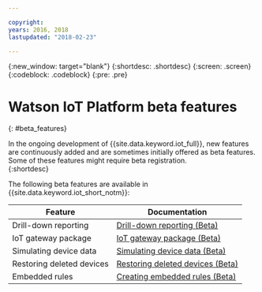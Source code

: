 ```yaml
---

copyright:
years: 2016, 2018
lastupdated: "2018-02-23"

---
```


{:new_window: target="blank"}
{:shortdesc: .shortdesc}
{:screen: .screen}
{:codeblock: .codeblock}
{:pre: .pre}

# Watson IoT Platform beta features
{: #beta_features}

In the ongoing development of {{site.data.keyword.iot_full}}, new features are continuously added and are sometimes initially offered as beta features. Some of these features might require beta registration.  
{:shortdesc}

The following beta features are available in {{site.data.keyword.iot_short_notm}}:

Feature       | Documentation       
------------- | -------------
Drill-down reporting | [Drill-down reporting (Beta)](reference/security/RM_security.html#drill-down)
IoT gateway package | [IoT gateway package (Beta)](gateways/iotgw.html#gw_package)
Simulating device data | [Simulating device data (Beta)](devices/device_sim.html)
Restoring deleted devices | [Restoring deleted devices (Beta)](iotplatform_task.html#restore_device)
Embedded rules | [Creating embedded rules (Beta)](information_management/im_rules.html)
